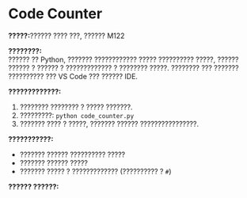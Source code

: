 # Code Counter

**?????:**?????? ???? ???, ?????? M122  

**????????:**  
?????? ?? Python, ??????? ???????????? ????? ?????????? ?????, ?????? ?????? ? ?????? ? ????????????? ? ???????? ?????. ???????? ??? ??????? ?????????? ??? VS Code ??? ?????? IDE.

**?????????????:**  
1. ???????? ???????? ? ????? ???????.  
2. ?????????: `python code_counter.py`  
3. ??????? ???? ? ?????, ??????? ?????? ????????????????.  

**???????????:**  
- ??????? ?????? ?????????? ?????  
- ??????? ?????? ?????  
- ??????? ????? ? ????????????? (?????????? ? `#`)  

**?????? ??????:**  
